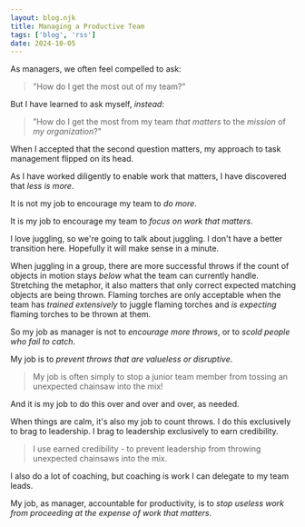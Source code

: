 ```yaml
---
layout: blog.njk
title: Managing a Productive Team
tags: ['blog', 'rss']
date: 2024-10-05
---
```


As managers, we often feel compelled to ask:

> "How do I get the most out of my team?"

But I have learned to ask myself, *instead*:

> ”How do I get the most from my team *that matters* to the *mission* of *my organization*?"

When I accepted that the second question matters, my approach to task management flipped on its head.

As I have worked diligently to enable work that matters, I have discovered that *less is more*.

It is not my job to encourage my team to *do more*.

It is my job to encourage my team to *focus on work that matters*.

I love juggling, so we're going to talk about juggling. I don't have a better transition here. Hopefully it will make sense in a minute.

When juggling in a group, there are more successful throws if the count of objects in motion stays *below* what the team can currently handle. Stretching the metaphor, it also matters that only correct expected matching objects are being thrown. Flaming torches are only acceptable when the team has *trained extensively* to juggle flaming torches and *is expecting* flaming torches to be thrown at them.

So my job as manager is not to *encourage more throws*, or to *scold people who fail to catch*.

My job is to *prevent throws that are valueless or  disruptive*.

> My job is often simply to stop a junior team member from tossing an unexpected chainsaw into the mix!

And it is my job to do this over and over and over, as needed.

When things are calm, it's also my job to count throws. I do this exclusively to brag to leadership. I brag to leadership exclusively to earn credibility. 

 > I use earned credibility - to prevent leadership from throwing unexpected chainsaws into the mix.

I also do a lot of coaching, but coaching is work I can delegate to my team leads.

My job, as manager, accountable for productivity, is to *stop useless work from proceeding at the expense of work that matters*.


